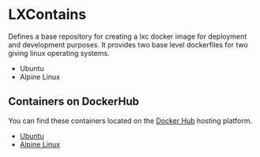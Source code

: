 LXContains
=============
Defines a base repository for creating a lxc docker image for deployment and development purposes.
It provides two base level dockerfiles for two giving linux operating systems.

- Ubuntu
- Alpine Linux


## Containers on DockerHub
You can find these containers located on the [Docker Hub](hub.docker.com) hosting platform.

- [Ubuntu]()
- [Alpine Linux]()